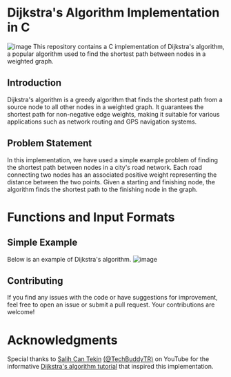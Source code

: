 # Dijkstra's Algorithm Implementation in C
![image](https://i.stechies.com/1200x756/userfiles/images/Dijkstras-algorithm.jpg)
This repository contains a C implementation of Dijkstra's algorithm, a popular algorithm used to find the shortest path between nodes in a weighted graph.

## Introduction
Dijkstra's algorithm is a greedy algorithm that finds the shortest path from a source node to all other nodes in a weighted graph. It guarantees the shortest path for non-negative edge weights, making it suitable for various applications such as network routing and GPS navigation systems.

## Problem Statement
In this implementation, we have used a simple example problem of finding the shortest path between nodes in a city's road network. Each road connecting two nodes has an associated positive weight representing the distance between the two points. Given a starting and finishing node, the algorithm finds the shortest path to the finishing node in the graph.
# Functions and Input Formats

## Simple Example
Below is an example of Dijkstra's algorithm.
![image](https://i.hizliresim.com/6wcm9wr.png)

## Contributing
If you find any issues with the code or have suggestions for improvement, feel free to open an issue or submit a pull request. Your contributions are welcome!

# Acknowledgments
Special thanks to [Salih Can Tekin](https://github.com/salihcantekin) [(@TechBuddyTR)](https://www.youtube.com/@TechBuddyTR) on YouTube for the informative [Dijkstra's algorithm tutorial](https://www.youtube.com/watch?v=MeiKA0uai0c) that inspired this implementation.

